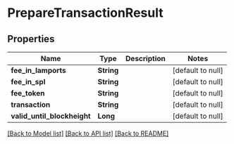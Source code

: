 # PrepareTransactionResult

## Properties

| Name                        | Type       | Description | Notes             |
| --------------------------- | ---------- | ----------- | ----------------- |
| **fee_in_lamports**         | **String** |             | [default to null] |
| **fee_in_spl**              | **String** |             | [default to null] |
| **fee_token**               | **String** |             | [default to null] |
| **transaction**             | **String** |             | [default to null] |
| **valid_until_blockheight** | **Long**   |             | [default to null] |

[[Back to Model list]](../README.md#documentation-for-models) [[Back to API list]](../README.md#documentation-for-api-endpoints) [[Back to README]](../README.md)
